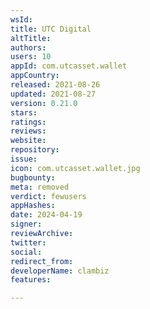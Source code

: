 ```yaml
---
wsId: 
title: UTC Digital
altTitle: 
authors: 
users: 10
appId: com.utcasset.wallet
appCountry: 
released: 2021-08-26
updated: 2021-08-27
version: 0.21.0
stars: 
ratings: 
reviews: 
website: 
repository: 
issue: 
icon: com.utcasset.wallet.jpg
bugbounty: 
meta: removed
verdict: fewusers
appHashes: 
date: 2024-04-19
signer: 
reviewArchive: 
twitter: 
social: 
redirect_from: 
developerName: clambiz
features: 

---
```



